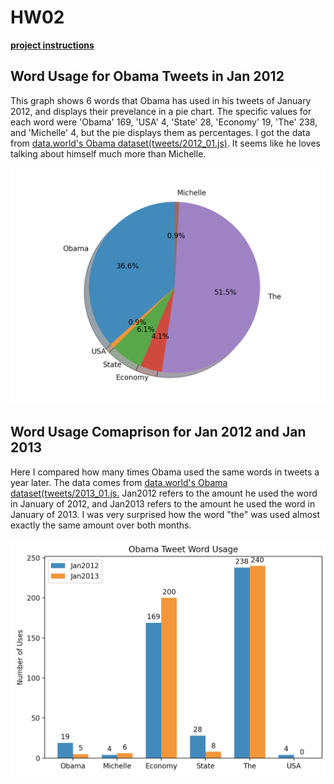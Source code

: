 # HW02

[**project instructions** ](https://github.com/mikeizbicki/cmc-csci040/tree/2021fall/hw_02)

## **Word Usage for Obama Tweets in Jan 2012**

This graph shows 6 words that Obama has used in his tweets of January 2012, and displays their prevelance in a pie chart. The specific values for each word were 'Obama' 169, 'USA' 4, 'State' 28, 'Economy' 19, 'The' 238, and 'Michelle' 4, but the pie displays them as percentages. I got the data from [data.world's Obama dataset(tweets/2012_01.js)](https://data.world/socialmediadata/obama-white-house-social-media-obamawhitehouse-tweets/workspace/file?filename=tweets%2F2012_01.js). It seems like he loves talking about himself much more than Michelle.

![Obama January 2012 Word Usage](https://github.com/NHendelman/HW02/blob/main/ObamaTweetsPieChart.png)

## **Word Usage Comaprison for Jan 2012 and Jan 2013**

Here I compared how many times Obama used the same words in tweets a year later. The data comes from [data.world's Obama dataset(tweets/2013_01.js.](https://data.world/socialmediadata/obama-white-house-social-media-obamawhitehouse-tweets/workspace/file?filename=tweets%2F2013_01.js) Jan2012 refers to the amount he used the word in January of 2012, and Jan2013 refers to the amount he used the word in January of 2013. I was very surprised how the word "the" was used almost exactly the same amount over both months.

![Obama Word Comparison Jan 2012 vs Jan 2013](https://github.com/NHendelman/HW02/blob/main/ObamaTweetsComparisonGraph.png)
